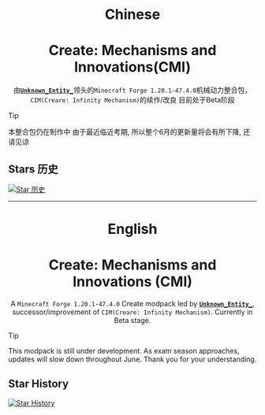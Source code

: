 <!--markdownlint-disable MD001 MD033 MD041 MD051-->

<div align="center">

# Chinese

# Create: Mechanisms and Innovations(CMI)
由[**`Unknown_Entity_`**](https://space.bilibili.com/3461572013853145)领头的`Minecraft Forge 1.20.1-47.4.0`机械动力整合包，`CIM(Creare: Infinity Mechanism)`的续作/改良 目前处于Beta阶段

</div>

> [!TIP]
>
> 本整合包仍在制作中
> 由于最近临近考期, 所以整个6月的更新量将会有所下降, 还请见谅

## Stars 历史

[![Star 历史](https://starchart.cc/VechniMetel/CodeNameCIM2.svg?variant=adaptive)](https://starchart.cc/VechniMetel/CodeNameCIM2)

---

<!--markdownlint-disable MD001 MD033 MD041 MD051-->

<div align="center">

# English

# Create: Mechanisms and Innovations (CMI)

A `Minecraft Forge 1.20.1-47.4.0` Create modpack led by [**`Unknown_Entity_`**](https://space.bilibili.com/3461572013853145),
successor/improvement of `CIM(Creare: Infinity Mechanism)`.
Currently in Beta stage.

</div>

> [!TIP]
>
> This modpack is still under development.
> As exam season approaches, updates will slow down throughout June.
> Thank you for your understanding.

## Star History

[![Star History](https://starchart.cc/VechniMetel/CodeNameCIM2.svg?variant=adaptive)](https://starchart.cc/VechniMetel/CodeNameCIM2)